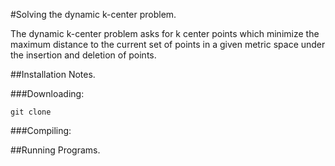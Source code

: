#Solving the dynamic k-center problem.

The dynamic k-center problem asks for k center points which minimize the maximum distance 
to the current set of points in a given metric space under the insertion and deletion of points.

##Installation Notes.

###Downloading:
```
git clone 
```

###Compiling:

##Running Programs.


